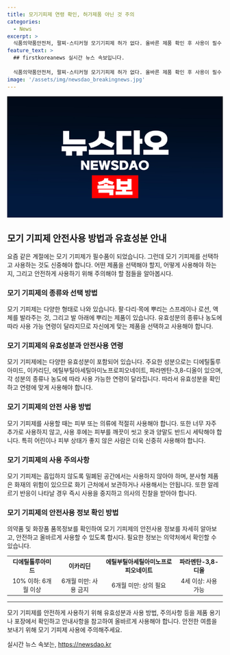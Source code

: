 ```yaml
---
title: 모기기피제 연령 확인, 허가제품 아닌 것 주의
categories:
  - News
excerpt: >
  식품의약품안전처, 팔찌·스티커형 모기기피제 허가 없다. 올바른 제품 확인 후 사용이 필수. 유효성분별 연령 제한과 사용법 주의사항을 숙지해야 함. 모기기피제 사용 후 세탁과 피부 관리 등 안전사용이 필수. 소비자 안전을 위한 정보는 식약처 웹사이를 통해 제공.
feature_text: >
  ## firstkoreanews 실시간 뉴스 속보입니다.

  식품의약품안전처, 팔찌·스티커형 모기기피제 허가 없다. 올바른 제품 확인 후 사용이 필수. 유효성분별 연령 제한과 사용법 주의사항을 숙지해야 함. 모기기피제 사용 후 세탁과 피부 관리 등 안전사용이 필수. 소비자 안전을 위한 정보는 식약처 웹사이를 통해 제공.
image: '/assets/img/newsdao_breakingnews.jpg'
---
```


<p><img src="/assets/img/newsdao_breakingnews.jpg" alt="firstkoreanews 속보" /></p>

<h2 data-ke-size="size26">모기 기피제 안전사용 방법과 유효성분 안내</h2>

<p data-ke-size="size16">요즘 같은 계절에는 모기 기피제가 필수품이 되었습니다. 그런데 모기 기피제를 선택하고 사용하는 것도 신중해야 합니다. 어떤 제품을 선택해야 할지, 어떻게 사용해야 하는지, 그리고 안전하게 사용하기 위해 주의해야 할 점들을 알아봅시다.</p>

<h3><b>모기 기피제의 종류와 선택 방법</b></h3>

<p data-ke-size="size16">모기 기피제는 다양한 형태로 나와 있습니다. 팔·다리·목에 뿌리는 스프레이나 로션, 액체를 발라주는 것, 그리고 발 아래에 뿌리는 제품이 있습니다. 유효성분의 종류나 농도에 따라 사용 가능 연령이 달라지므로 자신에게 맞는 제품을 선택하고 사용해야 합니다.</p>

<h3><b>모기 기피제의 유효성분과 안전사용 연령</b></h3>

<p data-ke-size="size16">모기 기피제에는 다양한 유효성분이 포함되어 있습니다. 주요한 성분으로는 디에틸톨루아미드, 이카리딘, 에틸부틸아세틸아미노프로피오네이트, 파라멘탄-3,8-디올이 있으며, 각 성분의 종류나 농도에 따라 사용 가능한 연령이 달라집니다. 따라서 유효성분을 확인하고 연령에 맞게 사용해야 합니다.</p>

<h3><b>모기 기피제의 안전 사용 방법</b></h3>

<p data-ke-size="size16">모기 기피제를 사용할 때는 피부 또는 의류에 적절히 사용해야 합니다. 또한 너무 자주 추가로 사용하지 않고, 사용 후에는 피부를 깨끗이 씻고 옷과 양말도 반드시 세탁해야 합니다. 특히 어린이나 피부 상태가 좋지 않은 사람은 더욱 신중히 사용해야 합니다.</p>

<h3><b>모기 기피제의 사용 주의사항</b></h3>

<p data-ke-size="size16">모기 기피제는 흡입하지 않도록 밀폐된 공간에서는 사용하지 않아야 하며, 분사형 제품은 화재의 위험이 있으므로 화기 근처에서 보관하거나 사용해서는 안됩니다. 또한 알레르기 반응이 나타날 경우 즉시 사용을 중지하고 의사의 진찰을 받아야 합니다.</p>

<h3><b>모기 기피제의 안전사용 정보 확인 방법</b></h3>

<p data-ke-size="size16">의약품 및 화장품 품목정보를 확인하여 모기 기피제의 안전사용 정보를 자세히 알아보고, 안전하고 올바르게 사용할 수 있도록 합시다. 필요한 정보는 의약처에서 확인할 수 있습니다.</p>

<table>
    <tr>
        <td style="text-align: center; height: 17px;"><b>디에틸톨루아미드</b></td>
        <td style="text-align: center; height: 17px;"><b>이카리딘</b></td>
        <td style="text-align: center; height: 17px;"><b>에틸부틸아세틸아미노프로피오네이트</b></td>
        <td style="text-align: center; height: 17px;"><b>파라멘탄-3,8-디올</b></td>
    </tr>
    <tr>
        <td style="text-align: center; height: 17px;">10% 이하: 6개월 이상</td>
        <td style="text-align: center; height: 17px;">6개월 미만: 사용 금지</td>
        <td style="text-align: center; height: 17px;">6개월 미만: 상의 필요</td>
        <td style="text-align: center; height: 17px;">4세 이상: 사용 가능</td>
    </tr>
</table>

<p data-ke-size="size16"></p>

<hr>

<p data-ke-size="size16">모기 기피제를 안전하게 사용하기 위해 유효성분과 사용 방법, 주의사항 등을 제품 용기나 포장에서 확인하고 안내사항을 참고하여 올바르게 사용해야 합니다. 안전한 여름을 보내기 위해 모기 기피제 사용에 주의해주세요.</p>
실시간 뉴스 속보는, <a href="https://newsdao.kr" rel="dofollow">https://newsdao.kr</a>


